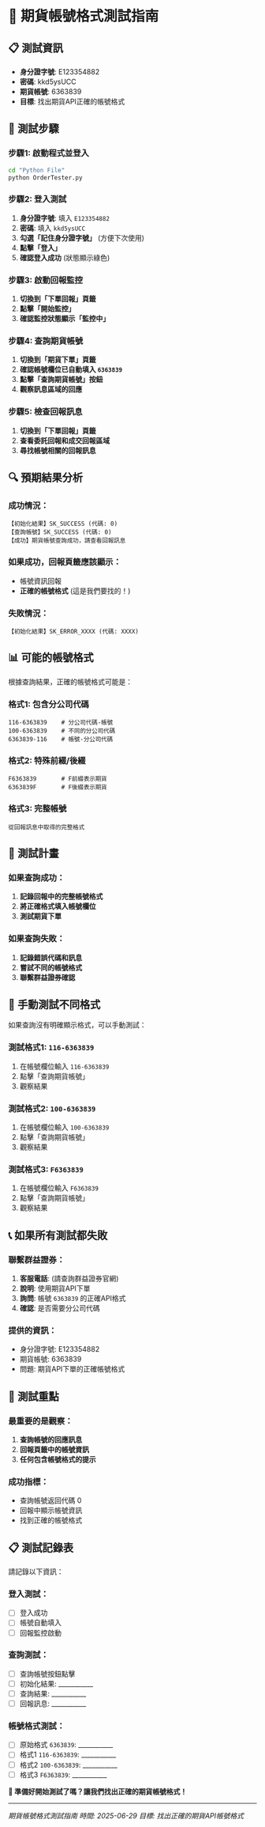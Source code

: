 # 🧪 期貨帳號格式測試指南

## 📋 **測試資訊**
- **身分證字號**: E123354882
- **密碼**: kkd5ysUCC  
- **期貨帳號**: 6363839
- **目標**: 找出期貨API正確的帳號格式

## 🚀 **測試步驟**

### 步驟1: 啟動程式並登入
```bash
cd "Python File"
python OrderTester.py
```

### 步驟2: 登入測試
1. **身分證字號**: 填入 `E123354882`
2. **密碼**: 填入 `kkd5ysUCC`
3. **勾選「記住身分證字號」** (方便下次使用)
4. **點擊「登入」**
5. **確認登入成功** (狀態顯示綠色)

### 步驟3: 啟動回報監控
1. **切換到「下單回報」頁籤**
2. **點擊「開始監控」**
3. **確認監控狀態顯示「監控中」**

### 步驟4: 查詢期貨帳號
1. **切換到「期貨下單」頁籤**
2. **確認帳號欄位已自動填入 `6363839`**
3. **點擊「查詢期貨帳號」按鈕**
4. **觀察訊息區域的回應**

### 步驟5: 檢查回報訊息
1. **切換到「下單回報」頁籤**
2. **查看委託回報和成交回報區域**
3. **尋找帳號相關的回報訊息**

## 🔍 **預期結果分析**

### 成功情況：
```
【初始化結果】SK_SUCCESS (代碼: 0)
【查詢帳號】SK_SUCCESS (代碼: 0)
【成功】期貨帳號查詢成功，請查看回報訊息
```

### 如果成功，回報頁籤應該顯示：
- 帳號資訊回報
- **正確的帳號格式** (這是我們要找的！)

### 失敗情況：
```
【初始化結果】SK_ERROR_XXXX (代碼: XXXX)
```

## 📊 **可能的帳號格式**

根據查詢結果，正確的帳號格式可能是：

### 格式1: 包含分公司代碼
```
116-6363839    # 分公司代碼-帳號
100-6363839    # 不同的分公司代碼
6363839-116    # 帳號-分公司代碼
```

### 格式2: 特殊前綴/後綴
```
F6363839       # F前綴表示期貨
6363839F       # F後綴表示期貨
```

### 格式3: 完整帳號
```
從回報訊息中取得的完整格式
```

## 🎯 **測試計畫**

### 如果查詢成功：
1. **記錄回報中的完整帳號格式**
2. **將正確格式填入帳號欄位**
3. **測試期貨下單**

### 如果查詢失敗：
1. **記錄錯誤代碼和訊息**
2. **嘗試不同的帳號格式**
3. **聯繫群益證券確認**

## 🔧 **手動測試不同格式**

如果查詢沒有明確顯示格式，可以手動測試：

### 測試格式1: `116-6363839`
1. 在帳號欄位輸入 `116-6363839`
2. 點擊「查詢期貨帳號」
3. 觀察結果

### 測試格式2: `100-6363839`
1. 在帳號欄位輸入 `100-6363839`
2. 點擊「查詢期貨帳號」
3. 觀察結果

### 測試格式3: `F6363839`
1. 在帳號欄位輸入 `F6363839`
2. 點擊「查詢期貨帳號」
3. 觀察結果

## 📞 **如果所有測試都失敗**

### 聯繫群益證券：
1. **客服電話**: (請查詢群益證券官網)
2. **說明**: 使用期貨API下單
3. **詢問**: 帳號 `6363839` 的正確API格式
4. **確認**: 是否需要分公司代碼

### 提供的資訊：
- 身分證字號: E123354882
- 期貨帳號: 6363839
- 問題: 期貨API下單的正確帳號格式

## 🎉 **測試重點**

### 最重要的是觀察：
1. **查詢帳號的回應訊息**
2. **回報頁籤中的帳號資訊**
3. **任何包含帳號格式的提示**

### 成功指標：
- 查詢帳號返回代碼 0
- 回報中顯示帳號資訊
- 找到正確的帳號格式

## 📋 **測試記錄表**

請記錄以下資訊：

### 登入測試：
- [ ] 登入成功
- [ ] 帳號自動填入
- [ ] 回報監控啟動

### 查詢測試：
- [ ] 查詢帳號按鈕點擊
- [ ] 初始化結果: ___________
- [ ] 查詢結果: ___________
- [ ] 回報訊息: ___________

### 帳號格式測試：
- [ ] 原始格式 `6363839`: ___________
- [ ] 格式1 `116-6363839`: ___________
- [ ] 格式2 `100-6363839`: ___________
- [ ] 格式3 `F6363839`: ___________

**🚀 準備好開始測試了嗎？讓我們找出正確的期貨帳號格式！**

---
*期貨帳號格式測試指南*
*時間: 2025-06-29*
*目標: 找出正確的期貨API帳號格式*
